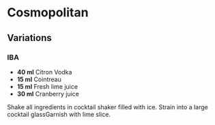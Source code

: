 # Cosmopolitan

## Variations

### IBA

* **40 ml** Citron Vodka
* **15 ml** Cointreau
* **15 ml** Fresh lime juice
* **30 ml** Cranberry juice

Shake all ingredients in cocktail shaker filled with ice. Strain into a large cocktail glassGarnish with lime slice.
